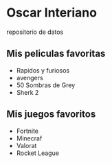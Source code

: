 # Oscar Interiano
 repositorio de datos 

## Mis peliculas favoritas 
* Rapidos y furiosos
* avengers 
* 50 Sombras de Grey
* Sherk 2

## Mis juegos favoritos 
* Fortnite
* Minecraf
* Valorat 
* Rocket League